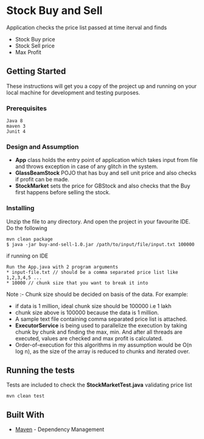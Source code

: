 # Stock Buy and Sell

Application checks the price list passed at time iterval and finds
 * Stock Buy price
 * Stock Sell price
 * Max Profit
 
## Getting Started

These instructions will get you a copy of the project up and running on your local machine for development and testing purposes.

### Prerequisites

```
Java 8
maven 3
Junit 4
```
### Design and Assumption
* **App** class holds the entry point of application which takes input from file and throws exception in case of any glitch in the system.
* **GlassBeamStock** POJO that has buy and sell unit price and also checks if profit can be made.
* **StockMarket** sets the price for GBStock and also checks that the Buy first happens before selling the stock.
### Installing

Unzip the file to any directory. And open the project in your favourite IDE. Do the following 

```
mvn clean package
$ java -jar buy-and-sell-1.0.jar /path/to/input/file/input.txt 100000
```

if running on IDE
```
Run the App.java with 2 program arguments 
* input-file.txt // should be a comma separated price list like 1,2,3,4,5 ...
* 10000 // chunk size that you want to break it into  
```

Note :- Chunk size should be decided on basis of the data. For example:
* if data is 1 million, ideal chunk size should be 100000 i.e 1 lakh
* chunk size above is 100000 because the data is 1 million.
* A sample text file containing comma separated price list is attached.
* **ExecutorService** is being used to parallelize the execution by taking chunk by chunk and finding the max, min. And after all threads are executed, values are checked and max profit is calculated.
* Order-of-execution for this algorithms in my assumption would be O(n log n), as the size of the array is reduced to chunks and iterated over. 

## Running the tests

Tests are included to check the **StockMarketTest.java** validating price list

```
mvn clean test
```
## Built With

* [Maven](https://maven.apache.org/) - Dependency Management
